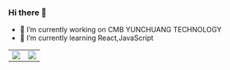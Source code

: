 ### Hi there 👋
- 🔭 I’m currently working on CMB YUNCHUANG TECHNOLOGY
- 🌱 I’m currently learning React,JavaScript
<!--
**Mr-Song-Yu/Mr-Song-Yu** is a ✨ _special_ ✨ repository because its `README.md` (this file) appears on your GitHub profile.

Here are some ideas to get you started:

- 🔭 I’m currently working on ...
- 🌱 I’m currently learning ...
- 👯 I’m looking to collaborate on ...
- 🤔 I’m looking for help with ...
- 💬 Ask me about ...
- 📫 How to reach me: ...
- 😄 Pronouns: ...
- ⚡ Fun fact: ...
-->
<!-- [![Anurag's github stats](https://github-readme-stats.vercel.app/api?username=Mr-Song-Yu)](https://github.com/anuraghazra/github-readme-stats) -->
<table>
  <tbody>
    <tr>
      <td>
          <img align="center" src="https://github-readme-stats.vercel.app/api?username=Mr-Song-Yu&show_icons=true&bg_color=30,72EDF2,5151E5&title_color=fff&text_color=fff" />
      </td>
       <td>
          <img align="center" src="https://github-readme-stats.vercel.app/api/top-langs/?username=Mr-Song-Yu" />
      </td>
    </tr>
  </tbody>
</table>
